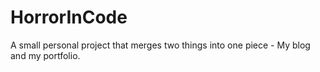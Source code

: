 # HorrorInCode
A small personal project that merges two things into one piece - My blog and my portfolio.
